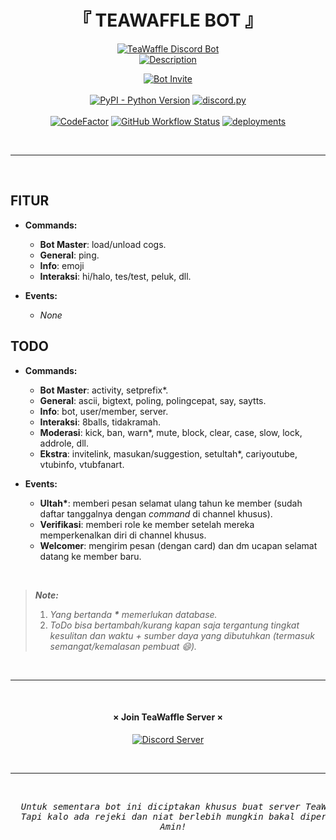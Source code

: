 <h1 align="center">『 TEAWAFFLE BOT 』</h1>
<p align="center">
  <a align="center" href="https://github.com/ergevozko/twfbot/">
    <img src="https://blogger.googleusercontent.com/img/b/R29vZ2xl/AVvXsEgLwzQSlO2072fUpeNkQKEZIYZ6dfyqpqkgqELo0BgVuMw7SH7tNpkInM7sQPrSp8WXoviw8JOtVRCBdn3dDqx844woFEOXwKrLBu3nGBwDjZcNaMOOdsQ4dPV_NkSiFf0UK7d0dr49Lzac-IQLmp7butSpepseHZIvP-sbLYOJKmxQ72Q7HzUoKQ/s400-rw-d-e365/twfbot-icon2.png" alt="TeaWaffle Discord Bot">
    <br>
    <img src="https://img.shields.io/badge/Bot_server_discord_TeaWaffle-FF6A3D?style=for-the-badge" alt="Description">
  </a>
</p>
<p align="center">
  <a href="https://discord.com/oauth2/authorize?client_id=961873255759753258&permissions=2088234230&scope=bot">
    <img src="https://img.shields.io/badge/invite-Demo-c01?logo=discord&logoColor=fff" alt="Bot Invite">
  </a>
  <br><br>
  <a href="https://www.python.org/"><img alt="PyPI - Python Version" src="https://img.shields.io/badge/python-3.8｜3.9｜3.10-blue"></a>
  <a href="https://github.com/Rapptz/discord.py/"><img src="https://img.shields.io/pypi/v/discord.py.svg?label=discord.py" alt="discord.py"></a>
  <br><br>
  <a href="https://www.codefactor.io/repository/github/ergevozko/twfbot"><img src="https://img.shields.io/badge/codefactor-A%2B-00b16a" alt="CodeFactor"></a>
  <a href="https://github.com/ergevozko/twfbot/actions/workflows/codeql-analysis.yml"><img alt="GitHub Workflow Status" src="https://img.shields.io/github/workflow/status/ergevozko/twfbot/CodeQL?label=CodeQL&logo=github&logoColor=959DA5"></a>
  <a href="https://discord.gg/fC3cP8N8qC"><img src="https://img.shields.io/github/deployments/ergevozko/twfbot/twfbot?label=deploy&logo=github&logoColor=959DA5" alt="deployments"></a>
</p>
<br>

---

<br>

## FITUR
- **Commands:**
  - **Bot Master**: load/unload cogs.
  - **General**: ping.
  - **Info**: emoji
  - **Interaksi**: hi/halo, tes/test, peluk, dll.

- **Events:**
  - _None_

## TODO
- **Commands:**
  - **Bot Master**: activity, setprefix\*.
  - **General**: ascii, bigtext, poling, polingcepat, say, saytts.
  - **Info**: bot, user/member, server.
  - **Interaksi**: 8balls, tidakramah.
  - **Moderasi**: kick, ban, warn\*, mute, block, clear, case, slow, lock, addrole, dll.
  - **Ekstra**: invitelink, masukan/suggestion, setultah\*, cariyoutube, vtubinfo, vtubfanart.

- **Events:**
  - **Ultah\***: memberi pesan selamat ulang tahun ke member (sudah daftar tanggalnya dengan _command_ di channel khusus).
  - **Verifikasi**: memberi role ke member setelah mereka memperkenalkan diri di channel khusus.
  - **Welcomer**: mengirim pesan (dengan card) dan dm ucapan selamat datang ke member baru.

<br>

> _**Note:**_
> 1. _Yang bertanda **\*** memerlukan database._
> 2. _ToDo bisa bertambah/kurang kapan saja tergantung tingkat kesulitan dan waktu + sumber daya yang dibutuhkan (termasuk semangat/kemalasan pembuat :smile:)._

<br>

---

<br>

<h4 align="center">× Join TeaWaffle Server ×</h4>
<p align="center">
  <a href="https://discord.gg/fC3cP8N8qC">
    <img src="https://img.shields.io/discord/903293306912538626?logoColor=fff&label=TeaWaffle&logo=discord&color=blue" alt="Discord Server">
  </a>
</p>

<br>

---

<br>

<pre align="center">
  <em>Untuk sementara bot ini diciptakan khusus buat server TeaWaffle.</em>
  <em>Tapi kalo ada rejeki dan niat berlebih mungkin bakal diperluas lagi target nya.</em>
  <em>Amin!</em>
</pre>

